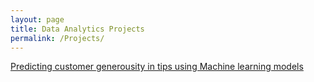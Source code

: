 ```yaml
---
layout: page
title: Data Analytics Projects
permalink: /Projects/
---
```


[Predicting customer generousity in tips using Machine learning models](Automatidata_project.html)
